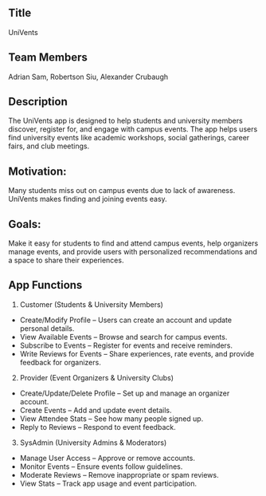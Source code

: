 ## Title  
UniVents

## Team Members  
Adrian Sam, Robertson Siu, Alexander Crubaugh

## Description  
The UniVents app is designed to help students and university members discover, register for, and engage with campus events. The app helps users find university events like academic workshops, social gatherings, career fairs, and club meetings.

## Motivation:  
Many students miss out on campus events due to lack of awareness. UniVents makes finding and joining events easy. 

## Goals:  
Make it easy for students to find and attend campus events, help organizers manage events, and provide users with personalized recommendations and a space to share their experiences.  

## App Functions  
1. Customer (Students & University Members)
- Create/Modify Profile – Users can create an account and update personal details. 
- View Available Events – Browse and search for campus events.
- Subscribe to Events – Register for events and receive reminders.  
- Write Reviews for Events – Share experiences, rate events, and provide feedback for organizers.  

2. Provider (Event Organizers & University Clubs)   
- Create/Update/Delete Profile – Set up and manage an organizer account.  
- Create Events – Add and update event details.  
- View Attendee Stats – See how many people signed up.  
- Reply to Reviews – Respond to event feedback.

3. SysAdmin (University Admins & Moderators)  
- Manage User Access – Approve or remove accounts.  
- Monitor Events – Ensure events follow guidelines.  
- Moderate Reviews – Remove inappropriate or spam reviews.  
- View Stats – Track app usage and event participation.  
